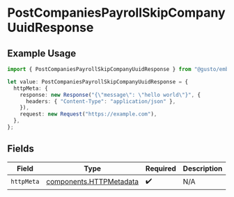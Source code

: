 # PostCompaniesPayrollSkipCompanyUuidResponse

## Example Usage

```typescript
import { PostCompaniesPayrollSkipCompanyUuidResponse } from "@gusto/embedded-api/models/operations/postcompaniespayrollskipcompanyuuid.js";

let value: PostCompaniesPayrollSkipCompanyUuidResponse = {
  httpMeta: {
    response: new Response("{\"message\": \"hello world\"}", {
      headers: { "Content-Type": "application/json" },
    }),
    request: new Request("https://example.com"),
  },
};
```

## Fields

| Field                                                              | Type                                                               | Required                                                           | Description                                                        |
| ------------------------------------------------------------------ | ------------------------------------------------------------------ | ------------------------------------------------------------------ | ------------------------------------------------------------------ |
| `httpMeta`                                                         | [components.HTTPMetadata](../../models/components/httpmetadata.md) | :heavy_check_mark:                                                 | N/A                                                                |